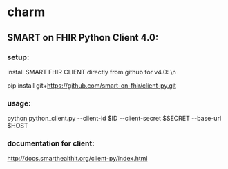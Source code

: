# charm

## SMART on FHIR Python Client 4.0:

### setup:
install SMART FHIR CLIENT directly from github for v4.0: \n

pip install git+https://github.com/smart-on-fhir/client-py.git

### usage:
python python_client.py --client-id $ID --client-secret $SECRET --base-url $HOST

### documentation for client:
http://docs.smarthealthit.org/client-py/index.html
